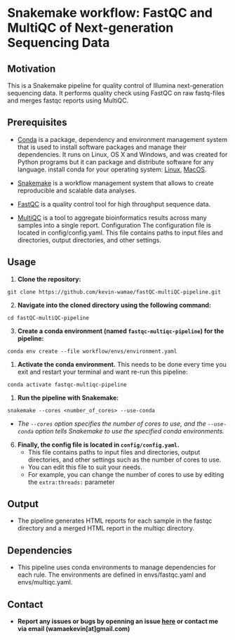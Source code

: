 # Snakemake workflow: FastQC and MultiQC of Next-generation Sequencing Data

## Motivation


This is a Snakemake pipeline for quality control of Illumina next-generation sequencing data. It performs quality check using FastQC on raw fastq-files and merges fastqc reports using MultiQC.

## Prerequisites
- [Conda](https://docs.conda.io/en/latest/) is a package, dependency and environment management system that is used to install software packages and manage their dependencies. It runs on Linux, OS X and Windows, and was created for Python programs but it can package and distribute software for any language. install conda for your operating system: [Linux](https://docs.conda.io/projects/conda/en/latest/user-guide/install/linux.html), [MacOS](https://docs.conda.io/projects/conda/en/latest/user-guide/install/macos.html).
- [Snakemake](https://snakemake.readthedocs.io/en/stable/) is a workflow management system that allows to create reproducible and scalable data analyses.

- [FastQC](https://www.bioinformatics.babraham.ac.uk/projects/fastqc/) is a quality control tool for high throughput sequence data.

- [MultiQC](https://multiqc.info/) is a tool to aggregate bioinformatics results across many samples into a single report.
Configuration
The configuration file is located in config/config.yaml. This file contains paths to input files and directories, output directories, and other settings.

## Usage
1.  **Clone the repository:**
```
git clone https://github.com/kevin-wamae/fastQC-multiQC-pipeline.git
```

2. **Navigate into the cloned directory using the following command:**
```
cd fastQC-multiQC-pipeline
```

3. **Create a conda environment (named `fastqc-multiqc-pipeline`) for the pipeline:**
```
conda env create --file workflow/envs/environment.yaml
```

1. **Activate the conda environment.** This needs to be done every time you exit and restart your terminal and want re-run this pipeline:

```
conda activate fastqc-multiqc-pipeline
```

1. **Run the pipeline with Snakemake:**
```
snakemake --cores <number_of_cores> --use-conda
```

- _The `--cores` option specifies the number of cores to use, and the `--use-conda` option tells Snakemake to use the specified conda environments._

6. **Finally, the config file is located in `config/config.yaml`.**
   - This file contains paths to input files and directories, output directories, and other settings such as the number of cores to use.
   - You can edit this file to suit your needs.
   - For example, you can change the number of cores to use by editing the `extra:threads:` parameter

## Output
- The pipeline generates HTML reports for each sample in the fastqc directory and a merged HTML report in the multiqc directory.

## Dependencies
- This pipeline uses conda environments to manage dependencies for each rule. The environments are defined in envs/fastqc.yaml and envs/multiqc.yaml.

## Contact
- **Report any issues or bugs by openning an issue [here](https://github.com/kevin-wamae/FastQC-MultiQC-pipeline/issues) or contact me via email (wamaekevin[at]gmail.com)**
